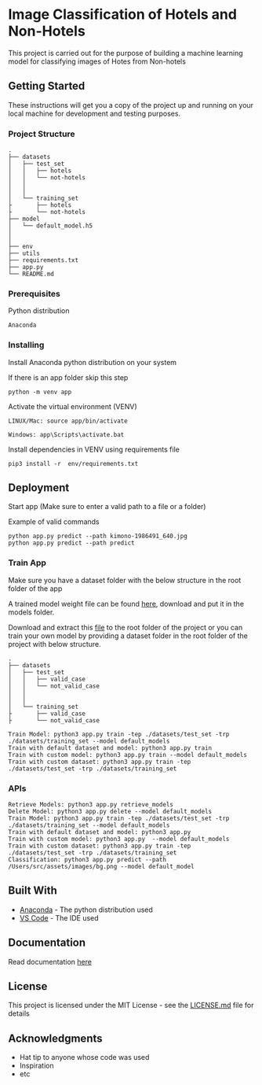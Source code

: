 # Image Classification of Hotels and Non-Hotels

This project is carried out for the purpose of building a machine learning model for classifying images of Hotes from Non-hotels

## Getting Started

These instructions will get you a copy of the project up and running on your local machine for development and testing purposes.

### Project Structure

```
.
├── datasets
│   ├── test_set
│   │   ├── hotels
│   │   └── not-hotels
│   │            
│   │             
│   └── training_set
├       ├── hotels
├       └── not-hotels
├── model
│   └── default_model.h5
│   
│   
├── env
├── utils
├── requirements.txt
├── app.py
└── README.md
```

### Prerequisites

Python distribution

```
Anaconda
```

### Installing

Install Anaconda python distribution on your system

If there is an app folder skip this step

```
python -m venv app
```

Activate the virtual environment (VENV)

```
LINUX/Mac: source app/bin/activate

Windows: app\Scripts\activate.bat
```

Install dependencies in VENV using requirements file

```
pip3 install -r  env/requirements.txt
``` 

## Deployment

Start app (Make sure to enter a valid path to a file or a folder)


Example of valid commands

```
python app.py predict --path kimono-1986491_640.jpg
python app.py predict --path predict
```

### Train App

Make sure you have a dataset folder with the below structure in the root folder of the app

A trained model weight file can be found [here](https://drive.google.com/drive/folders/1rYweIKMNjQiKC-D92BPEcK7CSPd_jDPb?usp=sharing), download and put it in the models folder.

Download and extract this [file](https://drive.google.com/file/d/15ExWHHPnzdqzQDM7ROxBdwohbxa5b_Lx/view?usp=sharing) to the root folder of the project or you can train your own model by providing a dataset folder in the root folder of the project with  below structure.

```
.
├── datasets
│   ├── test_set
│   │   ├── valid_case
│   │   └── not_valid_case
│   │            
│   │             
│   └── training_set
├       ├── valid_case
├       └── not_valid_case
```

```
Train Model: python3 app.py train -tep ./datasets/test_set -trp ./datasets/training_set --model default_models
Train with default dataset and model: python3 app.py train
Train with custom model: python3 app.py train --model default_models
Train with custom dataset: python3 app.py train -tep ./datasets/test_set -trp ./datasets/training_set
```

### APIs

```
Retrieve Models: python3 app.py retrieve_models
Delete Model: python3 app.py delete --model default_models
Train Model: python3 app.py train -tep ./datasets/test_set -trp ./datasets/training_set --model default_models
Train with default dataset and model: python3 app.py
Train with custom model: python3 app.py  --model default_models
Train with custom dataset: python3 app.py train -tep ./datasets/test_set -trp ./datasets/training_set
Classification: python3 app.py predict --path /Users/src/assets/images/bg.png --model default_model
```

## Built With

* [Anaconda](https://www.anaconda.com/distribution/) - The python distribution used
* [VS Code](https://code.visualstudio.com/) - The IDE used

## Documentation

Read documentation [here](https://docs.google.com/document/d/1rmpzDJTY0VO4IIhxTE0HqCEoa4yUMz3GCE-KlVNshTY/edit?usp=sharing)

## License

This project is licensed under the MIT License - see the [LICENSE.md](LICENSE.md) file for details

## Acknowledgments

* Hat tip to anyone whose code was used
* Inspiration
* etc
